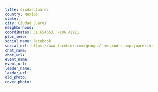 ```yaml
---
title: Ciudad Juárez
country: Mexico
state: 
city: Ciudad Juárez
neighborhood: 
coordinates: 31.654653, -106.42911
plus_code:
social_name: Facebook
social_url: https://www.facebook.com/groups/free.code.camp.juarezchi
chat_name:
chat_url:
event_name:
event_url:
leader_name:
leader_url:
old_photo: 
cover_photo:
---
```

